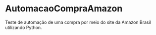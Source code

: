 # AutomacaoCompraAmazon
Teste de automação de uma compra por meio do site da Amazon Brasil utilizando Python.
